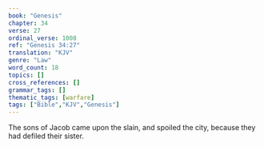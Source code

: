 ```yaml
---
book: "Genesis"
chapter: 34
verse: 27
ordinal_verse: 1008
ref: "Genesis 34:27"
translation: "KJV"
genre: "Law"
word_count: 18
topics: []
cross_references: []
grammar_tags: []
thematic_tags: [warfare]
tags: ["Bible","KJV","Genesis"]
---
```

The sons of Jacob came upon the slain, and spoiled the city, because they had defiled their sister.
